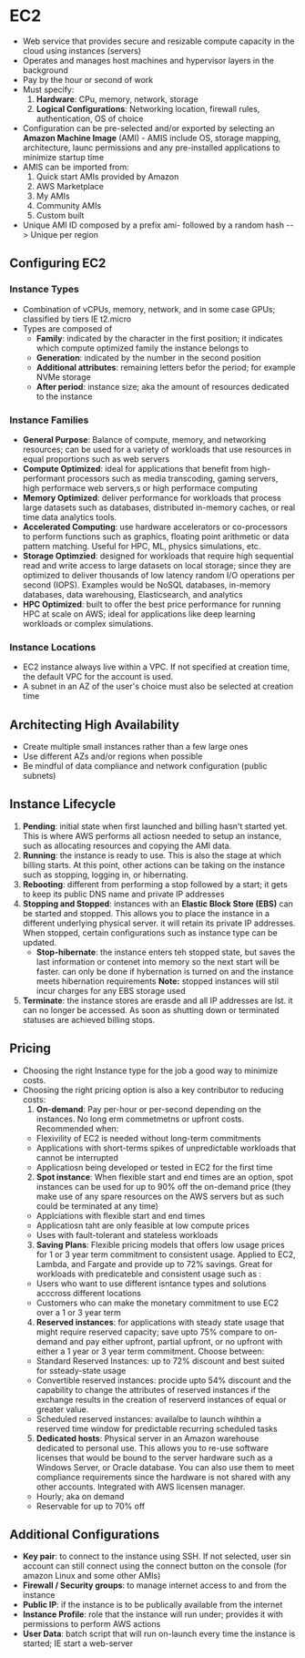 # EC2
* Web service that provides secure and resizable compute capacity in the cloud using instances (servers)
* Operates and manages host machines and hypervisor layers in the background
* Pay by the hour or second of work
* Must specify:
  1. **Hardware**: CPu, memory, network, storage
  2. **Logical Configurations**: Networking location, firewall rules, authentication, OS of choice
* Configuration can be pre-selected and/or exported by selecting an **Amazon Machine Image** (AMI) - AMIS include OS, storage mapping, architecture, launc permissions and any pre-installed applications to minimize startup time
* AMIS can be imported from:
  1. Quick start AMIs provided by Amazon
  2. AWS Marketplace
  3. My AMIs
  4. Community AMIs
  5. Custom built
* Unique AMI ID composed by a prefix ami- followed by a random hash --> Unique per region

## Configuring EC2
### Instance Types
* Combination of vCPUs, memory, network, and in some case GPUs; classified by tiers IE t2.micro
* Types are composed of
  * **Family**: indicated by the character in the first position; it indicates which compute optimized family the instance belongs to
  * **Generation**: indicated by the number in the second position
  * **Additional attributes**: remaining letters befor the period; for example NVMe storage
  * **After period**: instance size; aka the amount of resources dedicated to the instance
### Instance Families
* **General Purpose**: Balance of compute, memory, and networking resources; can be used for a variety of workloads that use resources in equal proportions such as web servers
* **Compute Optimized**: ideal for applications that benefit from high-performant processors such as media transcoding, gaming servers, high performace web servers,s or high performace computing
* **Memory Optimized**: deliver performance for workloads that process large datasets such as databases, distributed in-memory caches, or real time data analytics tools.
* **Accelerated Computing**: use hardware accelerators or co-processors to perform functions such as graphics, floating point arithmetic or data pattern matching. Useful for HPC, ML, physics simulations, etc.
* **Storage Optimzied**: designed for workloads that require high sequential read and write access to large datasets on local storage; since they are optimized to deliver thousands of low latency random I/O operations per second (IOPS). Examples would be NoSQL databases, in-memory databases, data warehousing, Elasticsearch, and analytics
* **HPC Optimized**: built to offer the best price performance for running HPC at scale on AWS; ideal for applications like deep learning workloads or complex simulations.

### Instance Locations
* EC2 instance always live within a VPC. If not specified at creation time, the default VPC for the account is used.
* A subnet in an AZ of the user's choice must also be selected at creation time

## Architecting High Availability
* Create multiple small instances rather than a few large ones
* Use different AZs and/or regions when possible
* Be mindful of data compliance and network configuration (public subnets)

## Instance Lifecycle
1. **Pending**: initial state when first launched and billing hasn't started yet. This is where AWS performs all actiosn needed to setup an instance, such as allocating resources and copying the AMI data.
2. **Running**: the instance is ready to use. This is also the stage at which billing starts. At this point, other actions can be taking on the instance such as stopping, logging in, or hibernating.
3. **Rebooting**: different from performing a stop followed by a start; it gets to keep its public DNS name and private IP addresses
4. **Stopping and Stopped**: instances with an **Elastic Block Store (EBS)** can be started and stopped. This allows you to place the instance in a different underlying physical server. it will retain its private IP addresses.
When stopped, certain configurations such as instance type can be updated.
   * **Stop-hibernate**: the instance enters teh stopped state, but saves the last information or contenet into memory so the next start will be faster. can only be done if hybernation is turned on and the instance meets hibernation requirements
**Note:** stopped instances will stil incur charges for any EBS storage used
5. **Terminate**: the instance stores are erasde and all IP addresses are lst. it can no longer be accessed. As soon as shutting down or terminated statuses are achieved billing stops.

## Pricing
* Choosing the right Instance type for the job a good way to minimize costs.
* Choosing the right pricing option is also a key contributor to reducing costs:
  1. **On-demand**: Pay per-hour or per-second depending on the instances. No long erm commetmetns or upfront costs. Recommended when:
   * Flexivility of EC2 is needed without long-term commitments
   * Applications with short-terms spikes of unpredictable workloads that cannot be interrupted
   * Applicatiosn being developed or tested in EC2 for the first time
  2. **Spot instance**: When flexible start and end times are an option, spot instances can be used for up to 90% off the on-demand price (they make use of any spare resources on the AWS servers but as such could be terminated at any time)
    * Applciations with flexible start and end times
    * Applicatiosn taht are only feasible at low compute prices
    * Uses with fault-tolerant and stateless workloads 
  3. **Saving Plans**: Flexible pricing models that offers low usage prices for 1 or 3 year term commitment to consistent usage. Applied to EC2, Lambda, and Fargate and provide up to 72% savings. Great for workloads with predicateble and consistent usage such as :
   * Users who want to use different isntance types and solutions acccross different locations
   * Customers who can make the monetary commitment to use EC2 over a 1 or 3 year term
  4. **Reserved instances**: for applications with steady state usage that might require reserved capacity; save upto 75% compare to on-demand and pay either upfront, partial upfront, or no upfront with either a 1 year or 3 year term commitment. Choose between:
   * Standard Reserved Instances: up to 72% discount and best suited for ssteady-state usage
   * Convertible reserved instances: procide upto 54% discount and the capability to change the attributes of reserved instances if the exchange results in the creation of reserverd instances of equal or greater value.
   * Scheduled reserved instances: availalbe to launch wihthin a reserved time window for predictable recurring scheduled tasks
  5. **Dedicated hosts**: Physical server in an Amazon warehouse dedicated to personal use. This allows you to re-use software licenses that would be bound to the server hardware such as a Windows Server, or Oracle database. You can also use them to meet compliance requirements since the hardware is not shared with any other accounts. Integrated with AWS licensen manager.
    * Hourly; aka on demand
    * Reservable for up to 70% off

## Additional Configurations
* **Key pair**: to connect to the instance using SSH. If not selected, user sin account can still connect using the connect button on the console (for amazon Linux and some other AMIs)
* **Firewall / Security groups**:  to manage internet access to and from the instance
* **Public IP**: if the instance is to be publically available from the internet
* **Instance Profile**: role that the instance will run under; provides it with permissions to perform AWS actions
* **User Data**: batch script that will run on-launch every time the instance is started; IE start a web-server
